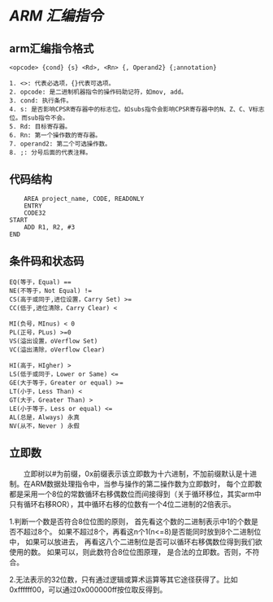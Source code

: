 # *ARM 汇编指令*

## arm汇编指令格式
    <opcode> {cond} {s} <Rd>, <Rn> {, Operand2} {;annotation}

    1. <>: 代表必选项，{}代表可选项。
    2. opcode: 是二进制机器指令的操作码助记符，如mov, add。
    3. cond: 执行条件。
    4. s: 是否影响CPSR寄存器中的标志位。如subs指令会影响CPSR寄存器中的N、Z、C、V标志位。而sub指令不会。
    5. Rd: 目标寄存器。
    6. Rn: 第一个操作数的寄存器。
    7. operand2: 第二个可选操作数。
    8. ;: 分号后面的代表注释。
   
## 代码结构

        AREA project_name, CODE, READONLY
        ENTRY
        CODE32
    START
        ADD R1, R2, #3
    END

## 条件码和状态码

    EQ(等于，Equal) ==
    NE(不等于，Not Equal) !=
    CS(高于或同于,进位设置，Carry Set) >=
    CC(低于,进位清除，Carry Clear) <

    MI(负号，MInus) < 0
    PL(正号，PLus) >=0
    VS(溢出设置，oVerflow Set)
    VC(溢出清除，oVerflow Clear)

    HI(高于，HIgher) >
    LS(低于或同于，Lower or Same) <=
    GE(大于等于，Greater or equal) >=
    LT(小于，Less Than) <
    GT(大于，Greater Than) >
    LE(小于等于，Less or equal) <=
    AL(总是，Always) 永真
    NV(从不，Never ) 永假

## 立即数

&emsp;&emsp;立即树以#为前缀，0x前缀表示该立即数为十六进制，不加前缀默认是十进制。在ARM数据处理指令中，当参与操作的第二操作数为立即数时， 每个立即数都是采用一个8位的常数循环右移偶数位而间接得到（关于循环移位，其实arm中只有循环右移ROR），其中循环右移的位数有一个4位二进制的2倍表示。

1.判断一个数是否符合8位位图的原则， 首先看这个数的二进制表示中1的个数是否不超过8个。 如果不超过8个，再看这n个1(n<=8)是否能同时放到8个二进制位中， 如果可以放进去， 再看这八个二进制位是否可以循环右移偶数位得到我们欲使用的数。 如果可以，则此数符合8位位图原理， 是合法的立即数。否则，不符合。

2.无法表示的32位数，只有通过逻辑或算术运算等其它途径获得了。比如0xffffff00，可以通过0x000000ff按位取反得到。
